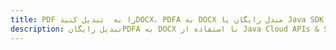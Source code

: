 ---title: PDF را به  تبدیل کنیدDOCX، PDFA به DOCX مبدل رایگان یا Java SDKdescription: تبدیل رایگانPDFA به DOCX با استفاده از Java Cloud APIs & SDK همچنین اسناد PDF را در Cloud ایجاد، ویرایش و رندر کنید.---